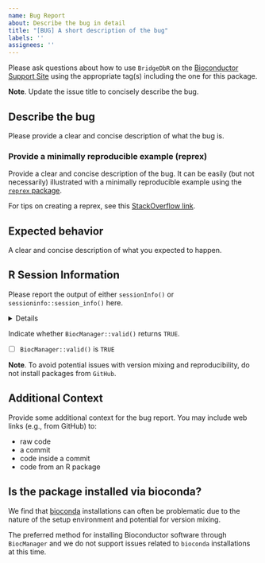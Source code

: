 ```yaml
---
name: Bug Report
about: Describe the bug in detail
title: "[BUG] A short description of the bug"
labels: ''
assignees: ''
---
```


Please ask questions about how to use `BridgeDbR` on the
[Bioconductor Support Site](https://support.bioconductor.org) using the
appropriate tag(s) including the one for this package.

**Note**. Update the issue title to concisely describe the bug.

## Describe the bug

Please provide a clear and concise description of what the bug is.

### Provide a minimally reproducible example (reprex)

Provide a clear and concise description of the bug. It can be easily (but not
necessarily) illustrated with a minimally reproducible example using the
[`reprex` package](https://reprex.tidyverse.org/articles/learn-reprex.html).

For tips on creating a reprex, see this
[StackOverflow link](https://stackoverflow.com/questions/5963269/how-to-make-a-great-r-reproducible-example).

## Expected behavior

A clear and concise description of what you expected to happen.

## R Session Information

Please report the output of either `sessionInfo()` or
`sessioninfo::session_info()` here.

<details>

```R
options(width = 120)
## insert session info here
# sessioninfo::session_info() ## provides GitHub, pandoc, and other details
# sessionInfo() ## base R function in case you don't want to install sessioninfo
```

</details>

Indicate whether `BiocManager::valid()` returns `TRUE`. 

- [ ] `BiocManager::valid()` is `TRUE`

**Note**. To avoid potential issues with version mixing and reproducibility, do
not install packages from `GitHub`.

## Additional Context

Provide some additional context for the bug report. You may include web links
(e.g., from GitHub) to:

* raw code
* a commit
* code inside a commit
* code from an R package

## Is the package installed via bioconda? 

We find that [bioconda](https://bioconda.github.io/) installations can often be
problematic due to the nature of the setup environment and potential for version
mixing.

The preferred method for installing Bioconductor software through `BiocManager`
and we do not support issues related to `bioconda` installations at this time.

